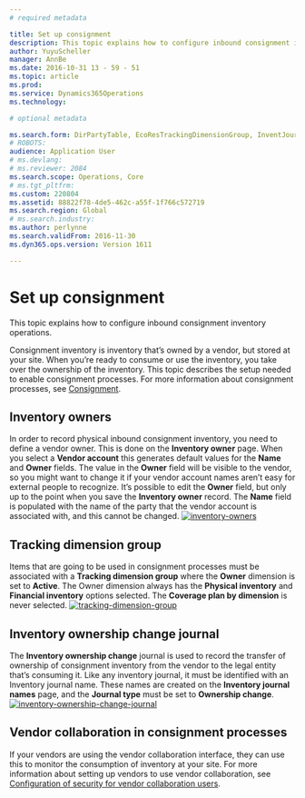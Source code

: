 ```yaml
---
# required metadata

title: Set up consignment
description: This topic explains how to configure inbound consignment inventory operations. 
author: YuyuScheller
manager: AnnBe
ms.date: 2016-10-31 13 - 59 - 51
ms.topic: article
ms.prod: 
ms.service: Dynamics365Operations
ms.technology: 

# optional metadata

ms.search.form: DirPartyTable, EcoResTrackingDimensionGroup, InventJournalName, InventJournalOwnershipChange, InventOwner, InventTableInventoryDimensionGroups, VendTable
# ROBOTS: 
audience: Application User
# ms.devlang: 
# ms.reviewer: 2084
ms.search.scope: Operations, Core
# ms.tgt_pltfrm: 
ms.custom: 220804
ms.assetid: 88822f78-4de5-462c-a55f-1f766c572719
ms.search.region: Global
# ms.search.industry: 
ms.author: perlynne
ms.search.validFrom: 2016-11-30
ms.dyn365.ops.version: Version 1611

---
```


# Set up consignment

This topic explains how to configure inbound consignment inventory operations. 

Consignment inventory is inventory that’s owned by a vendor, but stored at your site. When you’re ready to consume or use the inventory, you take over the ownership of the inventory. This topic describes the setup needed to enable consignment processes. For more information about consignment processes, see [Consignment](consignment.md).

## Inventory owners
In order to record physical inbound consignment inventory, you need to define a vendor owner. This is done on the **Inventory owner** page. When you select a **Vendor account** this generates default values for the **Name** and **Owner** fields. The value in the **Owner** field will be visible to the vendor, so you might want to change it if your vendor account names aren’t easy for external people to recognize. It’s possible to edit the **Owner** field, but only up to the point when you save the **Inventory owner** record. The **Name** field is populated with the name of the party that the vendor account is associated with, and this cannot be changed. [![inventory-owners](./media/inventory-owners.png)](./media/inventory-owners.png)

## Tracking dimension group
Items that are going to be used in consignment processes must be associated with a **Tracking dimension group** where the **Owner** dimension is set to **Active**. The Owner dimension always has the **Physical inventory** and **Financial inventory** options selected. The **Coverage plan by dimension** is never selected. [![tracking-dimension-group](./media/tracking-dimension-group.png)](./media/tracking-dimension-group.png)

## Inventory ownership change journal
The **Inventory ownership change** journal is used to record the transfer of ownership of consignment inventory from the vendor to the legal entity that’s consuming it. Like any inventory journal, it must be identified with an Inventory journal name. These names are created on the **Inventory journal names** page, and the **Journal type** must be set to **Ownership change**. [![inventory-ownership-change-journal](./media/inventory-ownership-change-journal.png)](./media/inventory-ownership-change-journal.png)

## Vendor collaboration in consignment processes
If your vendors are using the vendor collaboration interface, they can use this to monitor the consumption of inventory at your site. For more information about setting up vendors to use vendor collaboration, see [Configuration of security for vendor collaboration users](../procurement-sourcing/configure-security-vendor-portal-users.md).

